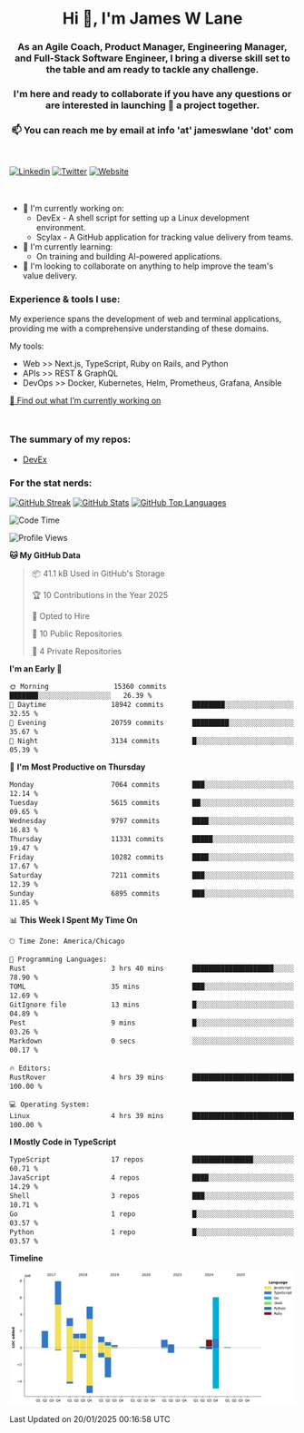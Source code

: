 <h1 align="center">Hi 👋, I'm James W Lane</h1>
<h3 align="center">As an Agile Coach, Product Manager, Engineering Manager, and Full-Stack Software Engineer, I bring a diverse skill set to the table and am ready to tackle any challenge.</h3>
<h3 align="center">I'm here and ready to collaborate if you have any questions or are interested in launching 🚀 a project together.</h3>

<div style="margin-top: 16px;" />

<h3 align="center">📫 You can reach me by email at info 'at' jameswlane 'dot' com</h3>

<div style="margin-top: 48px;" />

[![Linkedin](https://img.shields.io/badge/LinkedIn-0077B5?style=for-the-badge&logo=linkedin&logoColor=white)](https://www.linkedin.com/in/jameswlane/)
[![Twitter](https://img.shields.io/badge/Twitter-1DA1F2?style=for-the-badge&logo=twitter&logoColor=white)](https://x.com/jameswlane)
[![Website](https://img.shields.io/website?down_color=red&down_message=offline&style=for-the-badge&up_color=green&up_message=up&url=https%3A%2F%2Fwww.jameswlane.com)](https://www.jameswlane.com)

<div style="margin-top: 48px;" />

- 🔭 I'm currently working on:
  - DevEx - A shell script for setting up a Linux development environment.
  - Scylax - A GitHub application for tracking value delivery from teams.
- 🌱 I'm currently learning:
  - On training and building AI-powered applications.
- 👯 I'm looking to collaborate on anything to help improve the team's value delivery.

### Experience & tools I use:

My experience spans the development of web and terminal applications, providing me with a comprehensive understanding of these domains.

My tools:
- Web >> Next.js, TypeScript, Ruby on Rails, and Python
- APIs >> REST & GraphQL
- DevOps >> Docker, Kubernetes, Helm, Prometheus, Grafana, Ansible

[🔭 Find out what I’m currently working on](https://www.jameswlane.com/now)  

<div style="margin-top: 50px;"/>

### The summary of my repos:
- [DevEx](https://github.com/jameswlane/devex)  

### For the stat nerds:
[![GitHub Streak](https://github-readme-streak-stats.herokuapp.com?user=jameswlane&theme=tokyonight)](https://git.io/streak-stats)
[![GitHub Stats](https://github-readme-stats.vercel.app/api?username=jameswlane&show_icons=true&theme=tokyonight)](https://github-readme-stats.vercel.app)
[![GitHub Top Languages](https://github-readme-stats.vercel.app/api/top-langs?username=jameswlane&show_icons=true&locale=en&layout=compact&theme=tokyonight)](https://github-readme-stats.vercel.app)

<!--START_SECTION:waka-->
![Code Time](http://img.shields.io/badge/Code%20Time-306%20hrs%2059%20mins-blue)

![Profile Views](http://img.shields.io/badge/Profile%20Views-0-blue)

**🐱 My GitHub Data** 

> 📦 41.1 kB Used in GitHub's Storage 
 > 
> 🏆 10 Contributions in the Year 2025
 > 
> 💼 Opted to Hire
 > 
> 📜 10 Public Repositories 
 > 
> 🔑 4 Private Repositories 
 > 
**I'm an Early 🐤** 

```text
🌞 Morning                15360 commits       ███████░░░░░░░░░░░░░░░░░░   26.39 % 
🌆 Daytime                18942 commits       ████████░░░░░░░░░░░░░░░░░   32.55 % 
🌃 Evening                20759 commits       █████████░░░░░░░░░░░░░░░░   35.67 % 
🌙 Night                  3134 commits        █░░░░░░░░░░░░░░░░░░░░░░░░   05.39 % 
```
📅 **I'm Most Productive on Thursday** 

```text
Monday                   7064 commits        ███░░░░░░░░░░░░░░░░░░░░░░   12.14 % 
Tuesday                  5615 commits        ██░░░░░░░░░░░░░░░░░░░░░░░   09.65 % 
Wednesday                9797 commits        ████░░░░░░░░░░░░░░░░░░░░░   16.83 % 
Thursday                 11331 commits       █████░░░░░░░░░░░░░░░░░░░░   19.47 % 
Friday                   10282 commits       ████░░░░░░░░░░░░░░░░░░░░░   17.67 % 
Saturday                 7211 commits        ███░░░░░░░░░░░░░░░░░░░░░░   12.39 % 
Sunday                   6895 commits        ███░░░░░░░░░░░░░░░░░░░░░░   11.85 % 
```


📊 **This Week I Spent My Time On** 

```text
🕑︎ Time Zone: America/Chicago

💬 Programming Languages: 
Rust                     3 hrs 40 mins       ████████████████████░░░░░   78.90 % 
TOML                     35 mins             ███░░░░░░░░░░░░░░░░░░░░░░   12.69 % 
GitIgnore file           13 mins             █░░░░░░░░░░░░░░░░░░░░░░░░   04.89 % 
Pest                     9 mins              █░░░░░░░░░░░░░░░░░░░░░░░░   03.26 % 
Markdown                 0 secs              ░░░░░░░░░░░░░░░░░░░░░░░░░   00.17 % 

🔥 Editors: 
RustRover                4 hrs 39 mins       █████████████████████████   100.00 % 

💻 Operating System: 
Linux                    4 hrs 39 mins       █████████████████████████   100.00 % 
```

**I Mostly Code in TypeScript** 

```text
TypeScript               17 repos            ███████████████░░░░░░░░░░   60.71 % 
JavaScript               4 repos             ████░░░░░░░░░░░░░░░░░░░░░   14.29 % 
Shell                    3 repos             ███░░░░░░░░░░░░░░░░░░░░░░   10.71 % 
Go                       1 repo              █░░░░░░░░░░░░░░░░░░░░░░░░   03.57 % 
Python                   1 repo              █░░░░░░░░░░░░░░░░░░░░░░░░   03.57 % 
```



**Timeline**

![Lines of Code chart](https://raw.githubusercontent.com/jameswlane/jameswlane/main/assets/bar_graph.png)


 Last Updated on 20/01/2025 00:16:58 UTC
<!--END_SECTION:waka-->
